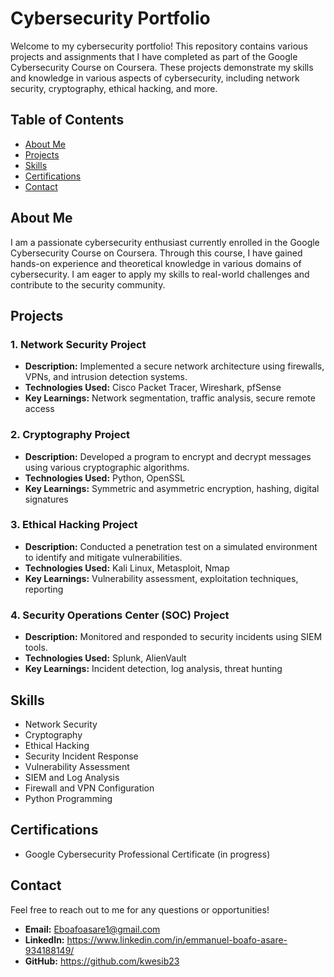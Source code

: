 # Cybersecurity Portfolio

Welcome to my cybersecurity portfolio! This repository contains various projects and assignments that I have completed as part of the Google Cybersecurity Course on Coursera. These projects demonstrate my skills and knowledge in various aspects of cybersecurity, including network security, cryptography, ethical hacking, and more.

## Table of Contents

- [About Me](#about-me)
- [Projects](#projects)
- [Skills](#skills)
- [Certifications](#certifications)
- [Contact](#contact)

## About Me

I am a passionate cybersecurity enthusiast currently enrolled in the Google Cybersecurity Course on Coursera. Through this course, I have gained hands-on experience and theoretical knowledge in various domains of cybersecurity. I am eager to apply my skills to real-world challenges and contribute to the security community.

## Projects

### 1. Network Security Project
- **Description:** Implemented a secure network architecture using firewalls, VPNs, and intrusion detection systems.
- **Technologies Used:** Cisco Packet Tracer, Wireshark, pfSense
- **Key Learnings:** Network segmentation, traffic analysis, secure remote access

### 2. Cryptography Project
- **Description:** Developed a program to encrypt and decrypt messages using various cryptographic algorithms.
- **Technologies Used:** Python, OpenSSL
- **Key Learnings:** Symmetric and asymmetric encryption, hashing, digital signatures

### 3. Ethical Hacking Project
- **Description:** Conducted a penetration test on a simulated environment to identify and mitigate vulnerabilities.
- **Technologies Used:** Kali Linux, Metasploit, Nmap
- **Key Learnings:** Vulnerability assessment, exploitation techniques, reporting

### 4. Security Operations Center (SOC) Project
- **Description:** Monitored and responded to security incidents using SIEM tools.
- **Technologies Used:** Splunk, AlienVault
- **Key Learnings:** Incident detection, log analysis, threat hunting

## Skills

- Network Security
- Cryptography
- Ethical Hacking
- Security Incident Response
- Vulnerability Assessment
- SIEM and Log Analysis
- Firewall and VPN Configuration
- Python Programming

## Certifications

- Google Cybersecurity Professional Certificate (in progress)

## Contact

Feel free to reach out to me for any questions or opportunities!

- **Email:** Eboafoasare1@gmail.com
- **LinkedIn:** https://www.linkedin.com/in/emmanuel-boafo-asare-934188149/
- **GitHub:** https://github.com/kwesib23



